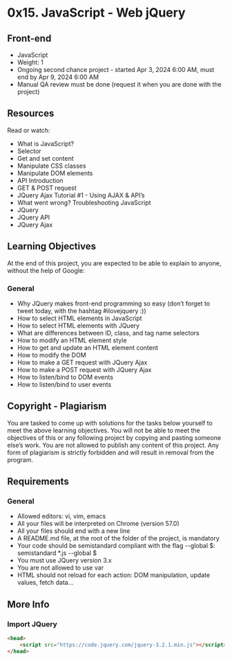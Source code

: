 # 0x15. JavaScript - Web jQuery

## Front-end
- JavaScript
- Weight: 1
- Ongoing second chance project - started Apr 3, 2024 6:00 AM, must end by Apr 9, 2024 6:00 AM
- Manual QA review must be done (request it when you are done with the project)

## Resources
Read or watch:
- What is JavaScript?
- Selector
- Get and set content
- Manipulate CSS classes
- Manipulate DOM elements
- API Introduction
- GET & POST request
- JQuery Ajax Tutorial #1 - Using AJAX & API’s
- What went wrong? Troubleshooting JavaScript
- JQuery
- JQuery API
- JQuery Ajax

## Learning Objectives
At the end of this project, you are expected to be able to explain to anyone, without the help of Google:
### General
- Why JQuery makes front-end programming so easy (don’t forget to tweet today, with the hashtag #ilovejquery :))
- How to select HTML elements in JavaScript
- How to select HTML elements with JQuery
- What are differences between ID, class, and tag name selectors
- How to modify an HTML element style
- How to get and update an HTML element content
- How to modify the DOM
- How to make a GET request with JQuery Ajax
- How to make a POST request with JQuery Ajax
- How to listen/bind to DOM events
- How to listen/bind to user events

## Copyright - Plagiarism
You are tasked to come up with solutions for the tasks below yourself to meet the above learning objectives.
You will not be able to meet the objectives of this or any following project by copying and pasting someone else’s work.
You are not allowed to publish any content of this project.
Any form of plagiarism is strictly forbidden and will result in removal from the program.

## Requirements
### General
- Allowed editors: vi, vim, emacs
- All your files will be interpreted on Chrome (version 57.0)
- All your files should end with a new line
- A README.md file, at the root of the folder of the project, is mandatory
- Your code should be semistandard compliant with the flag --global $: semistandard *.js --global $
- You must use JQuery version 3.x
- You are not allowed to use var
- HTML should not reload for each action: DOM manipulation, update values, fetch data…

## More Info
### Import JQuery
```html
<head>
    <script src="https://code.jquery.com/jquery-3.2.1.min.js"></script>
</head>
